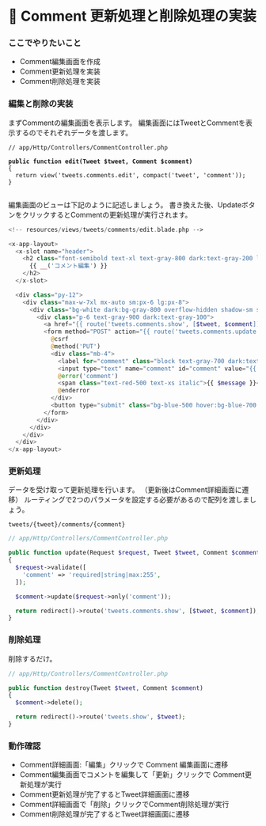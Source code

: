 # 🐖 Comment 更新処理と削除処理の実装

### ここでやりたいこと <a href="#kokodeyaritaikoto" id="kokodeyaritaikoto"></a>

* Comment編集画面を作成
* Comment更新処理を実装
* Comment削除処理を実装

### 編集と削除の実装 <a href="#tono" id="tono"></a>

まずCommentの編集画面を表示します。
編集画面にはTweetとCommentを表示するのでそれぞれデータを渡します。

<pre class="language-php"><code class="lang-php">// app/Http/Controllers/CommentController.php

<strong>public function edit(Tweet $tweet, Comment $comment)
</strong>{
  return view('tweets.comments.edit', compact('tweet', 'comment'));
}

</code></pre>

編集画面のビューは下記のように記述しましょう。
書き換えた後、UpdateボタンをクリックするとCommentの更新処理が実行されます。

```php
<!-- resources/views/tweets/comments/edit.blade.php -->

<x-app-layout>
  <x-slot name="header">
    <h2 class="font-semibold text-xl text-gray-800 dark:text-gray-200 leading-tight">
      {{ __('コメント編集') }}
    </h2>
  </x-slot>

  <div class="py-12">
    <div class="max-w-7xl mx-auto sm:px-6 lg:px-8">
      <div class="bg-white dark:bg-gray-800 overflow-hidden shadow-sm sm:rounded-lg">
        <div class="p-6 text-gray-900 dark:text-gray-100">
          <a href="{{ route('tweets.comments.show', [$tweet, $comment]) }}" class="text-blue-500 hover:text-blue-700 mr-2">詳細に戻る</a>
          <form method="POST" action="{{ route('tweets.comments.update', [$tweet, $comment]) }}">
            @csrf
            @method('PUT')
            <div class="mb-4">
              <label for="comment" class="block text-gray-700 dark:text-gray-300 text-sm font-bold mb-2">Edit Comment</label>
              <input type="text" name="comment" id="comment" value="{{ $comment->comment }}" class="shadow appearance-none border rounded w-full py-2 px-3 text-gray-700 dark:text-gray-300 dark:bg-gray-700 leading-tight focus:outline-none focus:shadow-outline">
              @error('comment')
              <span class="text-red-500 text-xs italic">{{ $message }}</span>
              @enderror
            </div>
            <button type="submit" class="bg-blue-500 hover:bg-blue-700 text-white font-bold py-2 px-4 rounded focus:outline-none focus:shadow-outline">Update</button>
          </form>
        </div>
      </div>
    </div>
  </div>
</x-app-layout>

```

### 更新処理 <a href="#geng-xin-chu-li" id="geng-xin-chu-li"></a>

データを受け取って更新処理を行います。
（更新後はComment詳細画面に遷移）
ルーティングで2つのパラメータを設定する必要があるので配列を渡しましょう。

```
tweets/{tweet}/comments/{comment}
```

```php
// app/Http/Controllers/CommentController.php

public function update(Request $request, Tweet $tweet, Comment $comment)
{
  $request->validate([
    'comment' => 'required|string|max:255',
  ]);

  $comment->update($request->only('comment'));

  return redirect()->route('tweets.comments.show', [$tweet, $comment]);
}

```

### 削除処理 <a href="#xiao-chu-chu-li" id="xiao-chu-chu-li"></a>

削除するだけ。

```php
// app/Http/Controllers/CommentController.php

public function destroy(Tweet $tweet, Comment $comment)
{
  $comment->delete();

  return redirect()->route('tweets.show', $tweet);
}

```

### 動作確認 <a href="#dong-zuo-que-ren" id="dong-zuo-que-ren"></a>

* Comment詳細画面:「編集」クリックで Comment 編集画面に遷移
* Comment編集画面でコメントを編集して「更新」クリックで Comment更新処理が実行
* Comment更新処理が完了するとTweet詳細画面に遷移
* Comment詳細画面で「削除」クリックでComment削除処理が実行
* Comment削除処理が完了するとTweet詳細画面に遷移
